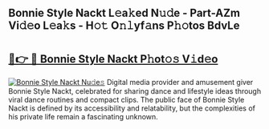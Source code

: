 ## Bonnie Style Nackt L𝚎a𝚔ed N𝚞𝚍e - Part-AZm Vi𝚍𝚎o L𝚎a𝚔s - H𝚘𝚝 O𝚗𝚕yf𝚊ns P𝚑𝚘tos BdvLe

# <h2><a href="http://kfbrlj.oniu.top/?m=Bonnie+Style+Nackt">🔗👉 🔴 Bonnie Style Nackt P𝚑ot𝚘𝚜 V𝚒d𝚎o</a></h2>

[![Bonnie Style Nackt Nu𝚍e𝚜](https://i.imgur.com/0qMVB7G.gif)](http://kfbrlj.oniu.top/?m=Bonnie+Style+Nackt)
Digital media provider and amusement giver Bonnie Style Nackt, celebrated for sharing dance and lifestyle ideas through viral dance routines and compact clips. The public face of Bonnie Style Nackt is defined by its accessibility and relatability, but the complexities of his private life remain a fascinating unknown.  
